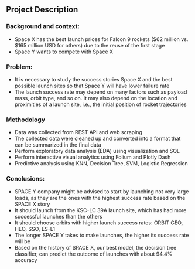 ## Project Description

### Background and context:
* Space X has the best launch prices for Falcon 9 rockets ($62 million vs. $165 million USD for others) due to the reuse of the first stage
* Space Y wants to compete with Space X

### Problem:
* It is necessary to study the success stories Space X and the best possible launch sites so that Space Y will have lower failure rate
* The launch success rate may depend on many factors such as payload mass, orbit type, and so on. It may also depend on the location and proximities of a launch site, i.e., the initial position of rocket trajectories

### Methodology
* Data was collected from REST API and web scraping
* The collected data were cleaned up and converted into a format that can be summarized in the final data
* Perform exploratory data analysis (EDA) using visualization and SQL
* Perform interactive visual analytics using Folium and Plotly Dash
* Predictive analysis using KNN, Decision Tree, SVM, Logistic Regression

### Conclusions:
* SPACE Y company might be advised to start by launching not very large loads, as they are the ones with the highest success rate based on the SPACE X story
* It should launch from the KSC-LC 39A launch site, which has had more successful launches than the others
* It should choose orbits with higher launch success rates: ORBIT GEO, HEO, SSO, ES-L1
* The longer SPACE Y takes to make launches, the higher its success rate will be
* Based on the history of SPACE X, our best model, the decision tree classifier, can predict the outcome of launches with about 94.4% accuracy
